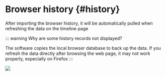 # Browser history {#history}

After importing the browser history, it will be automatically pulled when refreshing the data on the timeline page

::: warning Why are some history records not displayed?

The software copies the local browser database to back up the data. If you refresh the data directly after browsing the web page, it may not work properly, especially on Firefox
:::

![](../..//public/assets/en/history/history.gif)